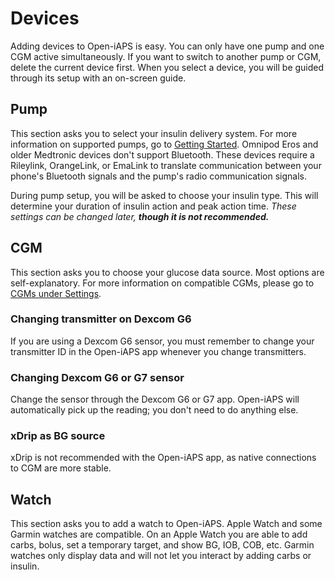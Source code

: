 # Devices
Adding devices to Open-iAPS is easy. You can only have one pump and one CGM active simultaneously. If you want to switch to another pump or CGM, delete the current device first. When you select a device, you will be guided through its setup with an on-screen guide.

## Pump
This section asks you to select your insulin delivery system. For more information on supported pumps, go to [Getting Started](../Getting-Started/pump.md). Omnipod Eros and older Medtronic devices don't support Bluetooth. These devices require a Rileylink, OrangeLink, or EmaLink to translate communication between your phone's Bluetooth signals and the pump's radio communication signals.

During pump setup, you will be asked to choose your insulin type. This will determine your duration of insulin action and peak action time. <i>These settings can be changed later, <b>though it is not recommended.</i></b>

## CGM
This section asks you to choose your glucose data source. Most options are self-explanatory. For more information on compatible CGMs, please go to [CGMs under Settings](../settings/devices/cgm.md).

### Changing transmitter on Dexcom G6

If you are using a Dexcom G6 sensor, you must remember to change your transmitter ID in the Open-iAPS app whenever you change transmitters.

### Changing Dexcom G6 or G7 sensor

Change the sensor through the Dexcom G6 or G7 app. Open-iAPS will automatically pick up the reading; you don't need to do anything else.

### xDrip as BG source

xDrip is not recommended with the Open-iAPS app, as native connections to CGM are more stable.

## Watch
This section asks you to add a watch to Open-iAPS. Apple Watch and some Garmin watches are compatible. On an Apple Watch you are able to add carbs, bolus, set a temporary target, and show BG, IOB, COB, etc. Garmin watches only display data and will not let you interact by adding carbs or insulin.
